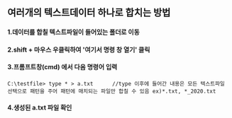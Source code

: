 ## 여러개의 텍스트데이터 하나로 합치는 방법
#### 1.데이터를 합칠 텍스트파일이 들어있는 폴더로 이동
#### 2.shift + 마우스 우클릭하여 '여기서 명령 창 열기' 클릭
#### 3.프롬프트창(cmd) 에서 다음 명령어 입력
```
C:\testfile> type * > a.txt      //type 이후에 들어간 내용은 모든 텍스트파일 선택으로 패턴을 주어 패턴에 매치되는 파일만 합칠 수 있음 ex)*.txt, *_2020.txt
```
#### 4.생성된 a.txt 파일 확인
